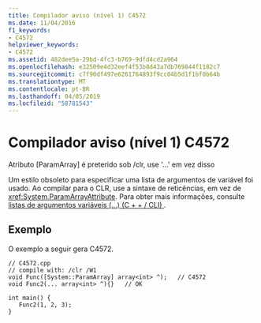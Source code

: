 ```yaml
---
title: Compilador aviso (nível 1) C4572
ms.date: 11/04/2016
f1_keywords:
- C4572
helpviewer_keywords:
- C4572
ms.assetid: 482dee5a-29bd-4fc3-b769-9dfd4cd2a964
ms.openlocfilehash: e32509e4d32eef4f53b8d43a7db769844f1182c7
ms.sourcegitcommit: c7f90df497e6261764893f9cc04b5d1f1bf0b64b
ms.translationtype: MT
ms.contentlocale: pt-BR
ms.lasthandoff: 04/05/2019
ms.locfileid: "58781543"
---
```

# <a name="compiler-warning-level-1-c4572"></a>Compilador aviso (nível 1) C4572

Atributo [ParamArray] é preterido sob /clr, use '...' em vez disso

Um estilo obsoleto para especificar uma lista de argumentos de variável foi usado. Ao compilar para o CLR, use a sintaxe de reticências, em vez de <xref:System.ParamArrayAttribute>. Para obter mais informações, consulte [listas de argumentos variáveis (...) (C + + / CLI) ](../../extensions/variable-argument-lists-dot-dot-dot-cpp-cli.md).

## <a name="example"></a>Exemplo

O exemplo a seguir gera C4572.

```
// C4572.cpp
// compile with: /clr /W1
void Func([System::ParamArray] array<int> ^);   // C4572
void Func2(... array<int> ^){}   // OK

int main() {
   Func2(1, 2, 3);
}
```